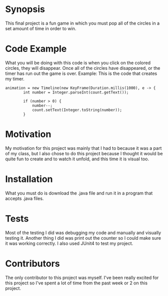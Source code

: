 # Synopsis

This final project is a fun game in which you must pop all of the circles in a set amount of time in order to win.

# Code Example

What you will be doing with this code is when you click on the colored circles, they will disappear.  Once all of the circles have disappeared, or the timer has run out the game is over.
Example: This is the code that creates my timer.

	animation = new Timeline(new KeyFrame(Duration.millis(1000), e -> {
			int number = Integer.parseInt(count.getText());
			
			if (number > 0) {
				number--;
				count.setText(Integer.toString(number));
			}

# Motivation

My motivation for this project was mainly that I had to because it was a part of my class, but I also chose to do this project because I thought it would be quite fun to create and to watch it unfold, and this time it is visual too.

# Installation

What you must do is download the .java file and run it in a program that accepts .java files.

# Tests
Most of the testing I did was debugging my code and manually and visually testing it.  Another thing I did was print out the counter so I could make sure it was working correctly.  I also used JUnit4 to test my project.

# Contributors

The only contributor to this project was myself.  I've been really excited for this project so I've spent a lot of time from the past week or 2 on this project.
